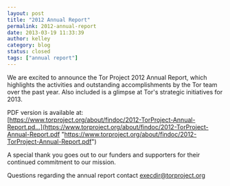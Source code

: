```yaml
---
layout: post
title: "2012 Annual Report"
permalink: 2012-annual-report
date: 2013-03-19 11:33:39
author: kelley
category: blog
status: closed
tags: ["annual report"]
---
```


We are excited to announce the Tor Project 2012 Annual Report, which highlights the activities and outstanding accomplishments by the Tor team over the past year. Also included is a glimpse at Tor's strategic initiatives for 2013.

PDF version is available at:  
 [https://www.torproject.org/about/findoc/2012-TorProject-Annual-Report.pd...](https://www.torproject.org/about/findoc/2012-TorProject-Annual-Report.pdf "https://www.torproject.org/about/findoc/2012-TorProject-Annual-Report.pdf")

A special thank you goes out to our funders and supporters for their continued commitment to our mission.

Questions regarding the annual report contact [execdir@torproject.org](mailto:execdir@torproject.org)
